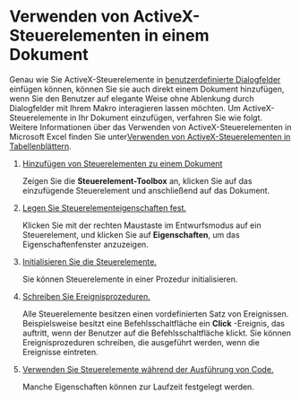 
# Verwenden von ActiveX-Steuerelementen in einem Dokument

Genau wie Sie ActiveX-Steuerelemente in [benutzerdefinierte Dialogfelder](ee156753-b6f8-3394-0a4c-a3940026579d.md) einfügen können, können Sie sie auch direkt einem Dokument hinzufügen, wenn Sie den Benutzer auf elegante Weise ohne Ablenkung durch Dialogfelder mit Ihrem Makro interagieren lassen möchten. Um ActiveX-Steuerelemente in Ihr Dokument einzufügen, verfahren Sie wie folgt. Weitere Informationen über das Verwenden von ActiveX-Steuerelementen in Microsoft Excel finden Sie unter[Verwenden von ActiveX-Steuerelementen in Tabellenblättern](eef29794-5bc3-aecb-5ed2-e078c28851b4.md).


1. [Hinzufügen von Steuerelementen zu einem Dokument](bd0ddd99-4b38-f9e9-7dfd-4ae271355f5e.md)
    
    Zeigen Sie die  **Steuerelement-Toolbox** an, klicken Sie auf das einzufügende Steuerelement und anschließend auf das Dokument.
    
2. [Legen Sie Steuerelementeigenschaften fest.](43952d29-c351-b827-6985-e18b59ddc571.md)
    
    Klicken Sie mit der rechten Maustaste im Entwurfsmodus auf ein Steuerelement, und klicken Sie auf  **Eigenschaften**, um das Eigenschaftenfenster anzuzeigen.
    
3. [Initialisieren Sie die Steuerelemente.](7d9d256c-c9e5-b45a-4da9-745d58cb666b.md)
    
    Sie können Steuerelemente in einer Prozedur initialisieren.
    
4. [Schreiben Sie Ereignisprozeduren.](c494c76d-a712-d3fc-1eb2-37680b2239c3.md)
    
    Alle Steuerelemente besitzen einen vordefinierten Satz von Ereignissen. Beispielsweise besitzt eine Befehlsschaltfläche ein  **Click** -Ereignis, das auftritt, wenn der Benutzer auf die Befehlsschaltfläche klickt. Sie können Ereignisprozeduren schreiben, die ausgeführt werden, wenn die Ereignisse eintreten.
    
5. [Verwenden Sie Steuerelemente während der Ausführung von Code.](71975020-fbda-69d4-42ad-eb6e7a3cb8f5.md)
    
    Manche Eigenschaften können zur Laufzeit festgelegt werden.
    
